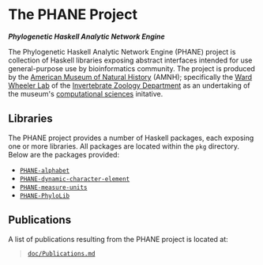 # The PHANE Project

***Phylogenetic Haskell Analytic Network Engine***

The Phylogenetic Haskell Analytic Network Engine (PHANE) project is collection of Haskell libraries exposing abstract interfaces intended for use general-purpose use by bioinformatics community.
The project is produced by the [American Museum of Natural History][AMNH-Website] (AMNH); specifically the [Ward Wheeler Lab][AMNH-Wheeler] of the [Invertebrate Zoology Department][AMNH-InvtZoo] as an undertaking of the museum's [computational sciences][AMNH-CompSci] initative.


## Libraries

The PHANE project provides a number of Haskell packages, each exposing one or more libraries.
All packages are located within the `pkg` directory.
Below are the packages provided:

  - [`PHANE-alphabet`][GitHub-PHANE-Lib-00]
  - [`PHANE-dynamic-character-element`][GitHub-PHANE-Lib-01]
  - [`PHANE-measure-units`][GitHub-PHANE-Lib-02]
  - [`PHANE-PhyloLib`][GitHub-PHANE-Lib-03]


## Publications

A list of publications resulting from the PHANE project is located at:

> [`doc/Publications.md`][GitHub-PHANE-Papers]


[AMNH-CompSci]: https://www.amnh.org/research/computational-sciences
[AMNH-InvtZoo]: https://www.amnh.org/research/invertebrate-zoology
[AMNH-Website]: https://www.amnh.org
[AMNH-Wheeler]: https://www.amnh.org/research/staff-directory/ward-wheeler

[GitHub-PHANE-Lib-00]: https://github.com/amnh/PHANE/tree/main/pkg/PHANE-alphabet#readme
[GitHub-PHANE-Lib-01]: https://github.com/amnh/PHANE/tree/main/pkg/PHANE-dynamic-character-element#readme
[GitHub-PHANE-Lib-02]: https://github.com/amnh/PHANE/tree/main/pkg/PHANE-measure-units#readme
[GitHub-PHANE-Lib-03]: https://github.com/amnh/PHANE/tree/main/pkg/PHANE-PhyloLib#phane-phylolib
[GitHub-PHANE-Papers]: https://github.com/AMNH/PHANE/blob/master/doc/Publications.md
